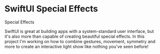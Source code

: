 # SwiftUI Special Effects
 Special Effects

SwiftUI is great at building apps with a system-standard user interface, but it's also more than capable of creating beautiful special effects. In this project I'm working on how to combine gestures, movement, symmetry and more to create an interactive light show like nothing you've seen before!
